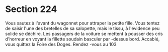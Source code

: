 # Section 224

Vous sautez à l'avant du wagonnet pour attraper la petite fille. Vous tentez de saisir l'une
des bretelles de sa salopette, mais le tissu, à l'évidence peu solide se déchire. Les
passagers de la voiture se mettent à  pousser des cris d'horreur en voyant la fillette soudain
basculer par -dessus bord. Accablé, vous quittez la Foire des Doges. Rendez -vous au  103